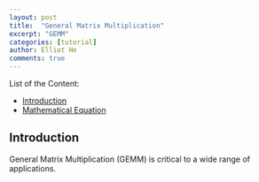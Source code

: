```yaml
---
layout: post
title:  "General Matrix Multiplication"
excerpt: "GEMM"
categories: [tutorial]
author: Elliot He
comments: true
---
```




List of the Content:
- [Introduction](##Introduction)
- [Mathematical Equation](##math_equation)



## <a name="Introduction"></a> Introduction

General Matrix Multiplication (GEMM) is critical to a wide range of applications.